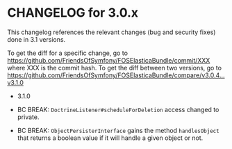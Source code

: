 CHANGELOG for 3.0.x
===================

This changelog references the relevant changes (bug and security fixes) done
in 3.1 versions.

To get the diff for a specific change, go to
https://github.com/FriendsOfSymfony/FOSElasticaBundle/commit/XXX where XXX is
the commit hash. To get the diff between two versions, go to
https://github.com/FriendsOfSymfony/FOSElasticaBundle/compare/v3.0.4...v3.1.0

* 3.1.0

* BC BREAK: `DoctrineListener#scheduleForDeletion` access changed to private.
* BC BREAK: `ObjectPersisterInterface` gains the method `handlesObject` that
  returns a boolean value if it will handle a given object or not.
